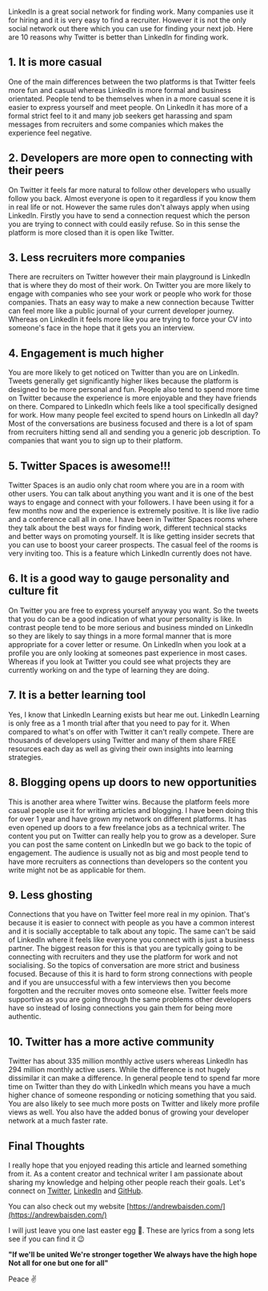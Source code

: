 LinkedIn is a great social network for finding work. Many companies use it for hiring and it is very easy to find a recruiter. However it is not the only social network out there which you can use for finding your next job. Here are 10 reasons why Twitter is better than LinkedIn for finding work.

## 1. It is more casual

One of the main differences between the two platforms is that Twitter feels more fun and casual whereas LinkedIn is more formal and business orientated. People tend to be themselves when in a more casual scene it is easier to express yourself and meet people. On LinkedIn it has more of a formal strict feel to it and many job seekers get harassing and spam messages from recruiters and some companies which makes the experience feel negative.

## 2. Developers are more open to connecting with their peers

On Twitter it feels far more natural to follow other developers who usually follow you back. Almost everyone is open to it regardless if you know them in real life or not. However the same rules don't always apply when using LinkedIn. Firstly you have to send a connection request which the person you are trying to connect with could easily refuse. So in this sense the platform is more closed than it is open like Twitter.

## 3. Less recruiters more companies

There are recruiters on Twitter however their main playground is LinkedIn that is where they do most of their work. On Twitter you are more likely to engage with companies who see your work or people who work for those companies. Thats an easy way to make a new connection because Twitter can feel more like a public journal of your current developer journey. Whereas on LinkedIn it feels more like you are trying to force your CV into someone's face in the hope that it gets you an interview.

## 4. Engagement is much higher

You are more likely to get noticed on Twitter than you are on LinkedIn. Tweets generally get significantly higher likes because the platform is designed to be more personal and fun. People also tend to spend more time on Twitter because the experience is more enjoyable and they have friends on there. Compared to LinkedIn which feels like a tool specifically designed for work. How many people feel excited to spend hours on LinkedIn all day? Most of the conversations are business focused and there is a lot of spam from recruiters hitting send all and sending you a generic job description. To companies that want you to sign up to their platform.

## 5. Twitter Spaces is awesome!!!

Twitter Spaces is an audio only chat room where you are in a room with other users. You can talk about anything you want and it is one of the best ways to engage and connect with your followers. I have been using it for a few months now and the experience is extremely positive. It is like live radio and a conference call all in one. I have been in Twitter Spaces rooms where they talk about the best ways for finding work, different technical stacks and better ways on promoting yourself. It is like getting insider secrets that you can use to boost your career prospects. The casual feel of the rooms is very inviting too. This is a feature which LinkedIn currently does not have.

## 6. It is a good way to gauge personality and culture fit

On Twitter you are free to express yourself anyway you want. So the tweets that you do can be a good indication of what your personality is like. In contrast people tend to be more serious and business minded on LinkedIn so they are likely to say things in a more formal manner that is more appropriate for a cover letter or resume. On LinkedIn when you look at a profile you are only looking at someones past experience in most cases. Whereas if you look at Twitter you could see what projects they are currently working on and the type of learning they are doing.

## 7. It is a better learning tool

Yes, I know that LinkedIn Learning exists but hear me out. LinkedIn Learning is only free as a 1 month trial after that you need to pay for it. When compared to what's on offer with Twitter it can't really compete. There are thousands of developers using Twitter and many of them share FREE resources each day as well as giving their own insights into learning strategies.

## 8. Blogging opens up doors to new opportunities

This is another area where Twitter wins. Because the platform feels more casual people use it for writing articles and blogging. I have been doing this for over 1 year and have grown my network on different platforms. It has even opened up doors to a few freelance jobs as a technical writer. The content you put on Twitter can really help you to grow as a developer. Sure you can post the same content on LinkedIn but we go back to the topic of engagement. The audience is usually not as big and most people tend to have more recruiters as connections than developers so the content you write might not be as applicable for them.

## 9. Less ghosting

Connections that you have on Twitter feel more real in my opinion. That's because it is easier to connect with people as you have a common interest and it is socially acceptable to talk about any topic. The same can't be said of LinkedIn where it feels like everyone you connect with is just a business partner. The biggest reason for this is that you are typically going to be connecting with recruiters and they use the platform for work and not socialising. So the topics of conversation are more strict and business focused. Because of this it is hard to form strong connections with people and if you are unsuccessful with a few interviews then you become forgotten and the recruiter moves onto someone else. Twitter feels more supportive as you are going through the same problems other developers have so instead of losing connections you gain them for being more authentic.

## 10. Twitter has a more active community

Twitter has about 335 million monthly active users whereas LinkedIn has 294 million monthly active users. While the difference is not hugely dissimilar it can make a difference. In general people tend to spend far more time on Twitter than they do with LinkedIn which means you have a much higher chance of someone responding or noticing something that you said. You are also likely to see much more posts on Twitter and likely more profile views as well. You also have the added bonus of growing your developer network at a much faster rate.

## Final Thoughts

I really hope that you enjoyed reading this article and learned something from it. As a content creator and technical writer I am passionate about sharing my knowledge and helping other people reach their goals. Let's connect on [Twitter](https://twitter.com/andrewbaisden), [LinkedIn](https://www.linkedin.com/in/andrew-baisden/) and [GitHub](https://github.com/andrewbaisden).

You can also check out my website [https://andrewbaisden.com/](https://andrewbaisden.com/)

I will just leave you one last easter egg 🥚. These are lyrics from a song lets see if you can find it 😉

**"If we'll be united
We're stronger together
We always have the high hope
Not all for one but one for all"**

Peace ✌️

